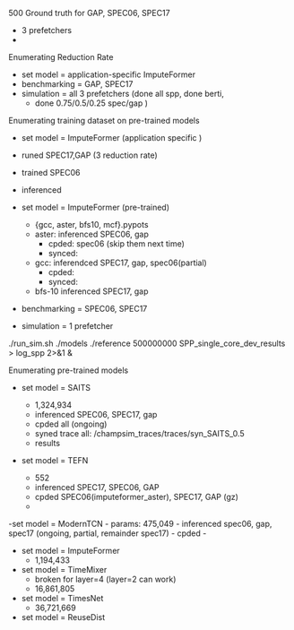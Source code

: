 500 Ground truth for GAP, SPEC06, SPEC17
- 3 prefetchers
-
Enumerating Reduction Rate
- set model = application-specific ImputeFormer
- benchmarking = GAP, SPEC17
- simulation = all 3 prefetchers (done all spp, done berti,
	- done 0.75/0.5/0.25 spec/gap )

Enumerating training dataset on pre-trained models
- set model = ImputeFormer (application specific	)
- runed SPEC17,GAP (3 reduction rate)
- trained SPEC06 
- inferenced

- set model = ImputeFormer (pre-trained)
	- {gcc, aster, bfs10, mcf}.pypots	
	- aster: inferenced  SPEC06, gap
		- cpded: spec06 (skip them next time)
		- synced:
	- gcc: inferendced SPEC17, gap, spec06(partial)
		- cpded:
		- synced:
	- bfs-10 inferenced SPEC17, gap


- benchmarking = SPEC06, SPEC17
- simulation = 1 prefetcher

./run_sim.sh ./models ./reference 500000000 SPP_single_core_dev_results > log_spp 2>&1 &

Enumerating pre-trained models
- set model = SAITS
	- 1,324,934
	- inferenced SPEC06, SPEC17, gap
	- cpded all (ongoing)
	- syned trace all: /champsim_traces/traces/syn_SAITS_0.5
	- results
	
- set model = TEFN
	- 552
	- inferenced SPEC17, SPEC06, GAP
	- cpded SPEC06(imputeformer_aster), SPEC17, GAP (gz)
	- 

-set model = ModernTCN
	- params:  475,049
	- inferenced spec06, gap, spec17 (ongoing, partial, remainder spec17)
	- cpded
	- 
- set model = ImputeFormer 
	- 1,194,433
- set model = TimeMixer
	- broken for layer=4 (layer=2 can work)
	- 16,861,805
- set model = TimesNet
	- 36,721,669
- set model = ReuseDist
<!--stackedit_data:
eyJoaXN0b3J5IjpbLTc2ODk1NDE1NiwxMTcwODQyNzk3LC0xMj
E0NjQxNjE4LC0xMDQ0NzI2MTI0LDIwMjQwNTk3MzgsMTM1Nzcx
ODA5LC0xOTUxNzQ5NjI5LDYxMjUyNjU0MywxMzgwNjEyNzQ5LD
Q3MTkzMTQwNCwxNzk5NDAxODE0LDY3NjI4MTU2NCwtMTgwNjMx
NDQ1OCwxNzM1MzQzMjY1LDIwNzM2NjQwMDgsLTExNjU5NTYwNj
AsLTE1ODk5ODQyODQsMzU2MjkxMDQzLC0xMTIwODAwNTU4LC0y
NjI4OTA2ODZdfQ==
-->